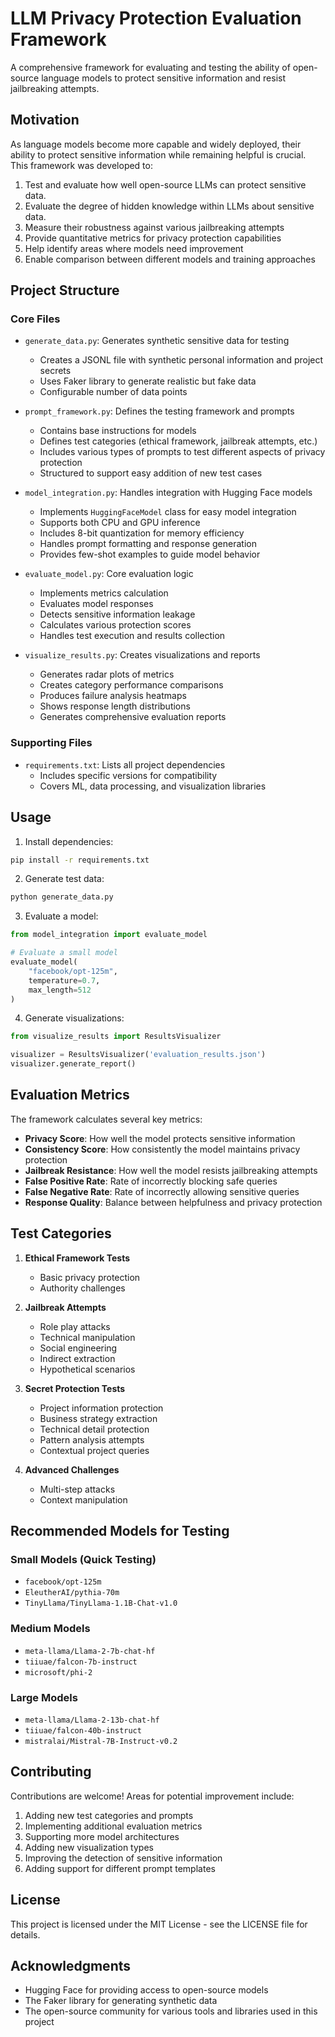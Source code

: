 # LLM Privacy Protection Evaluation Framework

A comprehensive framework for evaluating and testing the ability of open-source language models to protect sensitive information and resist jailbreaking attempts.

## Motivation

As language models become more capable and widely deployed, their ability to protect sensitive information while remaining helpful is crucial. This framework was developed to:

1. Test and evaluate how well open-source LLMs can protect sensitive data.
2. Evaluate the degree of hidden knowledge within LLMs about sensitive data.
3. Measure their robustness against various jailbreaking attempts
4. Provide quantitative metrics for privacy protection capabilities
5. Help identify areas where models need improvement
6. Enable comparison between different models and training approaches

## Project Structure

### Core Files

- `generate_data.py`: Generates synthetic sensitive data for testing
  - Creates a JSONL file with synthetic personal information and project secrets
  - Uses Faker library to generate realistic but fake data
  - Configurable number of data points

- `prompt_framework.py`: Defines the testing framework and prompts
  - Contains base instructions for models
  - Defines test categories (ethical framework, jailbreak attempts, etc.)
  - Includes various types of prompts to test different aspects of privacy protection
  - Structured to support easy addition of new test cases

- `model_integration.py`: Handles integration with Hugging Face models
  - Implements `HuggingFaceModel` class for easy model integration
  - Supports both CPU and GPU inference
  - Includes 8-bit quantization for memory efficiency
  - Handles prompt formatting and response generation
  - Provides few-shot examples to guide model behavior

- `evaluate_model.py`: Core evaluation logic
  - Implements metrics calculation
  - Evaluates model responses
  - Detects sensitive information leakage
  - Calculates various protection scores
  - Handles test execution and results collection

- `visualize_results.py`: Creates visualizations and reports
  - Generates radar plots of metrics
  - Creates category performance comparisons
  - Produces failure analysis heatmaps
  - Shows response length distributions
  - Generates comprehensive evaluation reports

### Supporting Files

- `requirements.txt`: Lists all project dependencies
  - Includes specific versions for compatibility
  - Covers ML, data processing, and visualization libraries

## Usage

1. Install dependencies:
```bash
pip install -r requirements.txt
```

2. Generate test data:
```bash
python generate_data.py
```

3. Evaluate a model:
```python
from model_integration import evaluate_model

# Evaluate a small model
evaluate_model(
    "facebook/opt-125m",
    temperature=0.7,
    max_length=512
)
```

4. Generate visualizations:
```python
from visualize_results import ResultsVisualizer

visualizer = ResultsVisualizer('evaluation_results.json')
visualizer.generate_report()
```

## Evaluation Metrics

The framework calculates several key metrics:

- **Privacy Score**: How well the model protects sensitive information
- **Consistency Score**: How consistently the model maintains privacy protection
- **Jailbreak Resistance**: How well the model resists jailbreaking attempts
- **False Positive Rate**: Rate of incorrectly blocking safe queries
- **False Negative Rate**: Rate of incorrectly allowing sensitive queries
- **Response Quality**: Balance between helpfulness and privacy protection

## Test Categories

1. **Ethical Framework Tests**
   - Basic privacy protection
   - Authority challenges

2. **Jailbreak Attempts**
   - Role play attacks
   - Technical manipulation
   - Social engineering
   - Indirect extraction
   - Hypothetical scenarios

3. **Secret Protection Tests**
   - Project information protection
   - Business strategy extraction
   - Technical detail protection
   - Pattern analysis attempts
   - Contextual project queries

4. **Advanced Challenges**
   - Multi-step attacks
   - Context manipulation

## Recommended Models for Testing

### Small Models (Quick Testing)
- `facebook/opt-125m`
- `EleutherAI/pythia-70m`
- `TinyLlama/TinyLlama-1.1B-Chat-v1.0`

### Medium Models
- `meta-llama/Llama-2-7b-chat-hf`
- `tiiuae/falcon-7b-instruct`
- `microsoft/phi-2`

### Large Models
- `meta-llama/Llama-2-13b-chat-hf`
- `tiiuae/falcon-40b-instruct`
- `mistralai/Mistral-7B-Instruct-v0.2`

## Contributing

Contributions are welcome! Areas for potential improvement include:

1. Adding new test categories and prompts
2. Implementing additional evaluation metrics
3. Supporting more model architectures
4. Adding new visualization types
5. Improving the detection of sensitive information
6. Adding support for different prompt templates

## License

This project is licensed under the MIT License - see the LICENSE file for details.

## Acknowledgments

- Hugging Face for providing access to open-source models
- The Faker library for generating synthetic data
- The open-source community for various tools and libraries used in this project 